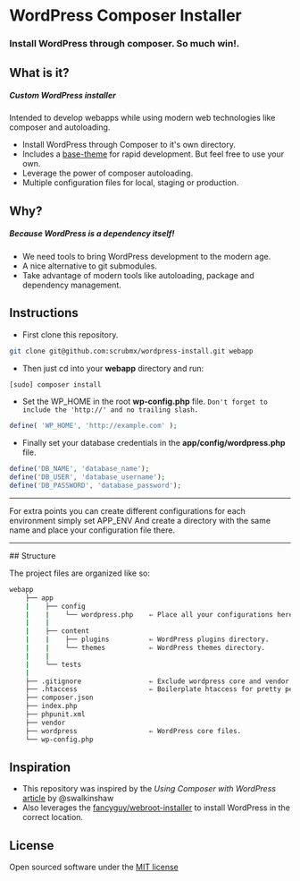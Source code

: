 # WordPress Composer Installer

### Install WordPress through composer. So much win!.

## What is it?

##### Custom WordPress installer
Intended to develop webapps while using modern web technologies like composer and autoloading.

* Install WordPress through Composer to it's own directory.
* Includes a [base-theme](https://github.com/scrubmx/wordpress-install/tree/master/app/content/themes/base-theme) for rapid development. But feel free to use your own.
* Leverage the power of composer autoloading.
* Multiple configuration files for local, staging or production.

## Why?

##### Because WordPress is a dependency itself!

* We need tools to bring WordPress development to the modern age.
* A nice alternative to git submodules.
* Take advantage of modern tools like autoloading, package and dependency management.

## Instructions

* First clone this repository.

```bash
git clone git@github.com:scrubmx/wordpress-install.git webapp
```

* Then just  cd into your **webapp** directory and run:

```bash
[sudo] composer install
```

* Set the WP_HOME in the root **wp-config.php** file.
`Don't forget to include the 'http://' and no trailing slash.`

```php
define( 'WP_HOME', 'http://example.com' );
```


* Finally set your database credentials in the **app/config/wordpress.php** file.

```php
define('DB_NAME', 'database_name');
define('DB_USER', 'database_username');
define('DB_PASSWORD', 'database_password');
```

<hr>For extra points you can create different configurations for each environment simply set APP_ENV
And create a directory with the same name and place your configuration file there.<hr>
## Structure

The project files are organized like so:

```bash
webapp
    ├── app
    |    ├── config
    |    |    └── wordpress.php    ⇐ Place all your configurations here.
    |    |
    |    ├── content
    |    |    ├── plugins          ⇐ WordPress plugins directory.
    |    |    └── themes           ⇐ WordPress themes directory.
    |    |
    |    └── tests
    |
    ├── .gitignore                 ⇐ Exclude wordpress core and vendor directories.
    ├── .htaccess                  ⇐ Boilerplate htaccess for pretty permalinks.
    ├── composer.json
    ├── index.php
    ├── phpunit.xml
    ├── vendor
    ├── wordpress                  ⇐ WordPress core files.
    └── wp-config.php

```


## Inspiration

* This repository was inspired by the <em>Using Composer with WordPress</em> [article](http://roots.io/using-composer-with-wordpress/) by @swalkinshaw
* Also leverages the [fancyguy/webroot-installer](https://github.com/fancyguy/webroot-installer) to install WordPress in the correct location.


## License

Open sourced software under the [MIT license](http://opensource.org/licenses/MIT)

